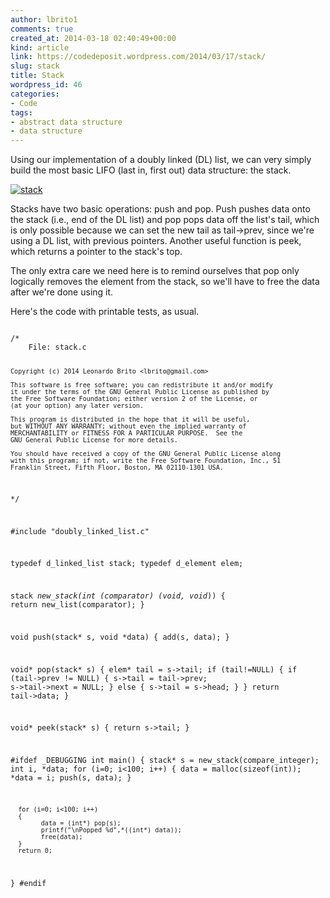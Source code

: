 ```yaml
---
author: lbrito1
comments: true
created_at: 2014-03-18 02:40:49+00:00
kind: article
link: https://codedeposit.wordpress.com/2014/03/17/stack/
slug: stack
title: Stack
wordpress_id: 46
categories:
- Code
tags:
- abstract data structure
- data structure
---
```


Using our implementation of a doubly linked (DL) list, we can very simply build the most basic LIFO (last in, first out) data structure: the stack.

[![stack](/assets/images/codedeposit/2014/03/stack.png?w=300)](/assets/images/codedeposit/2014/03/stack.png)

Stacks have two basic operations: push and pop. Push pushes data onto the stack (i.e., end of the DL list) and pop pops data off the list's tail, which is only possible because we can set the new tail as tail->prev, since we're using a DL list, with previous pointers. Another useful function is peek, which returns a pointer to the stack's top.

<!-- more -->

The only extra care we need here is to remind ourselves that pop only logically removes the element from the stack, so we'll have to free the data after we're done using it.

Here's the code with printable tests, as usual.

<div class="highlight"><pre><code class="language-c">
/*
    File: stack.c

    Copyright (c) 2014 Leonardo Brito <lbrito@gmail.com>

    This software is free software; you can redistribute it and/or modify
    it under the terms of the GNU General Public License as published by
    the Free Software Foundation; either version 2 of the License, or
    (at your option) any later version.

    This program is distributed in the hope that it will be useful,
    but WITHOUT ANY WARRANTY; without even the implied warranty of
    MERCHANTABILITY or FITNESS FOR A PARTICULAR PURPOSE.  See the
    GNU General Public License for more details.

    You should have received a copy of the GNU General Public License along
    with this program; if not, write the Free Software Foundation, Inc., 51
    Franklin Street, Fifth Floor, Boston, MA 02110-1301 USA.
*/

#include "doubly_linked_list.c"

typedef d_linked_list stack;
typedef d_element elem;

stack *new_stack(int (*comparator) (void*, void*))
{
      return new_list(comparator);
}

void push(stack* s, void *data)
{
      add(s, data);
}

void* pop(stack* s)
{
      elem* tail = s->tail;
      if (tail!=NULL)
      {
            if (tail->prev != NULL)
            {
                  s->tail = tail->prev;
                  s->tail->next = NULL;
            }
            else
            {
                  s->tail = s->head;
            }
      }
      return tail->data;
}

void* peek(stack* s)
{
      return s->tail;
}

#ifdef _DEBUGGING
int main()
{
      stack* s = new_stack(compare_integer);
      int i, *data;
      for (i=0; i<100; i++)
      {
            data = malloc(sizeof(int));
            *data = i;
            push(s, data);
      }

      for (i=0; i<100; i++)
      {
            data = (int*) pop(s);
            printf("\nPopped %d",*((int*) data));
            free(data);
      }
      return 0;
}
#endif
</code></pre></div>
